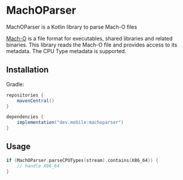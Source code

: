 # MachOParser

MachOParser is a Kotlin library to parse Mach-O files

[Mach-O](https://en.wikipedia.org/wiki/Mach-O) is a file format for executables, shared libraries and related binaries.
This library reads the Mach-O file and provides access to its metadata. The CPU Type metadata is supported.

## Installation

Gradle:
``` gradle
repositories {
    mavenCentral()
}

dependencies {
    implementation("dev.mobile:machoparser")
}
```

## Usage

``` kotlin
if (MachOParser.parseCPUTypes(stream).contains(X86_64)) {
    // handle X86_64
}
```
